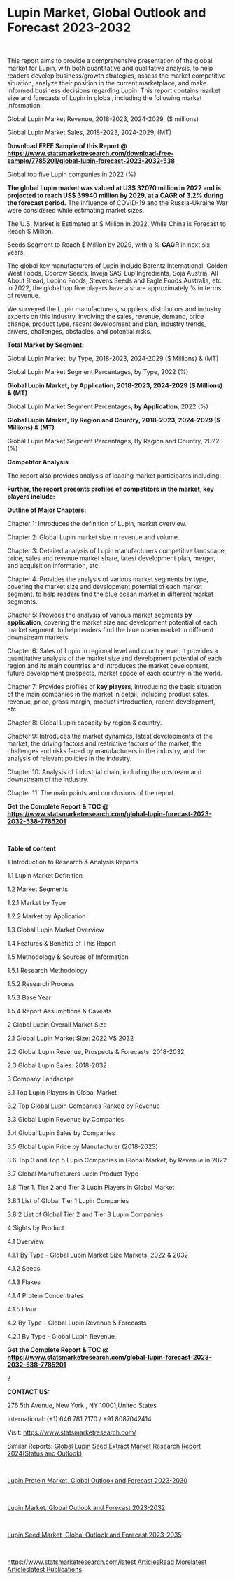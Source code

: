 <h1>Lupin Market, Global Outlook and Forecast 2023-2032</h1><br/><p>This report aims to provide a comprehensive presentation of the global market for Lupin, with both quantitative and qualitative analysis, to help readers develop business/growth strategies, assess the market competitive situation, analyze their position in the current marketplace, and make informed business decisions regarding Lupin. This report contains market size and forecasts of Lupin in global, including the following market information:</p>
 
 
 
 <p>Global Lupin Market Revenue, 2018-2023, 2024-2029, ($ millions)</p>
 
 
 
 <p>Global Lupin Market Sales, 2018-2023, 2024-2029, (MT)</p>
 
 
 
 <p><strong>Download FREE Sample of this Report @ <a href="https://www.statsmarketresearch.com/download-free-sample/7785201/global-lupin-forecast-2023-2032-538">https://www.statsmarketresearch.com/download-free-sample/7785201/global-lupin-forecast-2023-2032-538</a></strong></p>
 
 
 
 <p>Global top five Lupin companies in 2022 (%)</p>
 
 
 
 <p><strong>The global Lupin market was valued at US$ 32070 million in 2022 and is projected to reach US$ 39940 million by 2029, at a <strong>CAGR</strong> of 3.2% during the forecast period.</strong> The influence of COVID-19 and the Russia-Ukraine War were considered while estimating market sizes.</p>
 
 
 
 <p>The U.S. Market is Estimated at $ Million in 2022, While China is Forecast to Reach $ Million.</p>
 
 
 
 <p>Seeds Segment to Reach $ Million by 2029, with a % <strong>CAGR</strong> in next six years.</p>
 
 
 
 <p>The global key manufacturers of Lupin include Barentz International, Golden West Foods, Coorow Seeds, Inveja SAS-Lup&#39;Ingredients, Soja Austria, All About Bread, Lopino Foods, Stevens Seeds and Eagle Foods Australia, etc. in 2022, the global top five players have a share approximately % in terms of revenue.</p>
 
 
 
 <p>We surveyed the Lupin manufacturers, suppliers, distributors and industry experts on this industry, involving the sales, revenue, demand, price change, product type, recent development and plan, industry trends, drivers, challenges, obstacles, and potential risks.</p>
 
 
 
 <p><strong>Total Market by Segment:</strong></p>
 
 
 
 <p>Global Lupin Market, by Type, 2018-2023, 2024-2029 ($ Millions) & (MT)</p>
 
 
 
 <p>Global Lupin Market Segment Percentages, by Type, 2022 (%)</p>
 
 
 
 <p><strong>Global Lupin Market, <strong>by Application</strong>, 2018-2023, 2024-2029 ($ Millions) & (MT)</strong></p>
 
 
 
 <p>Global Lupin Market Segment Percentages, <strong>by Application</strong>, 2022 (%)</p>
 
 
 
 <p><strong>Global Lupin Market, By Region and Country, 2018-2023, 2024-2029 ($ Millions) & (MT)</strong></p>
 
 
 
 <p>Global Lupin Market Segment Percentages, By Region and Country, 2022 (%)</p>
 
 
 
 <p><strong>Competitor Analysis</strong></p>
 
 
 
 <p>The report also provides analysis of leading market participants including:</p>
 
 
 
 <p><strong>Further, the report presents profiles of competitors in the market, <strong>key players</strong> include:</strong></p>
 
 
 
 <p><strong>Outline of Major Chapters:</strong></p>
 
 
 
 <p>Chapter 1: Introduces the definition of Lupin, market overview.</p>
 
 
 
 <p>Chapter 2: Global Lupin market size in revenue and volume.</p>
 
 
 
 <p>Chapter 3: Detailed analysis of Lupin manufacturers competitive landscape, price, sales and revenue market share, latest development plan, merger, and acquisition information, etc.</p>
 
 
 
 <p>Chapter 4: Provides the analysis of various market segments by type, covering the market size and development potential of each market segment, to help readers find the blue ocean market in different market segments.</p>
 
 
 
 <p>Chapter 5: Provides the analysis of various market segments <strong>by application</strong>, covering the market size and development potential of each market segment, to help readers find the blue ocean market in different downstream markets.</p>
 
 
 
 <p>Chapter 6: Sales of Lupin in regional level and country level. It provides a quantitative analysis of the market size and development potential of each region and its main countries and introduces the market development, future development prospects, market space of each country in the world.</p>
 
 
 
 <p>Chapter 7: Provides profiles of <strong>key players</strong>, introducing the basic situation of the main companies in the market in detail, including product sales, revenue, price, gross margin, product introduction, recent development, etc.</p>
 
 
 
 <p>Chapter 8: Global Lupin capacity by region & country.</p>
 
 
 
 <p>Chapter 9: Introduces the market dynamics, latest developments of the market, the driving factors and restrictive factors of the market, the challenges and risks faced by manufacturers in the industry, and the analysis of relevant policies in the industry.</p>
 
 
 
 <p>Chapter 10: Analysis of industrial chain, including the upstream and downstream of the industry.</p>
 
 
 
 <p>Chapter 11: The main points and conclusions of the report.</p>
 
 
 
 <div><b>Get the Complete Report & TOC @ <a href="https://www.statsmarketresearch.com/global-lupin-forecast-2023-2032-538-7785201">https://www.statsmarketresearch.com/global-lupin-forecast-2023-2032-538-7785201</a></b></div>
 
 
 
 <p><br />
 
 <b>Table of content</b></p>
 
 
 
 <p>1 Introduction to Research & Analysis Reports<br />
 
 1.1 Lupin Market Definition<br />
 
 1.2 Market Segments<br />
 
 1.2.1 Market by Type<br />
 
 1.2.2 Market by Application<br />
 
 1.3 Global Lupin Market Overview<br />
 
 1.4 Features & Benefits of This Report<br />
 
 1.5 Methodology & Sources of Information<br />
 
 1.5.1 Research Methodology<br />
 
 1.5.2 Research Process<br />
 
 1.5.3 Base Year<br />
 
 1.5.4 Report Assumptions & Caveats<br />
 
 2 Global Lupin Overall Market Size<br />
 
 2.1 Global Lupin Market Size: 2022 VS 2032<br />
 
 2.2 Global Lupin Revenue, Prospects & Forecasts: 2018-2032<br />
 
 2.3 Global Lupin Sales: 2018-2032<br />
 
 3 Company Landscape<br />
 
 3.1 Top Lupin Players in Global Market<br />
 
 3.2 Top Global Lupin Companies Ranked by Revenue<br />
 
 3.3 Global Lupin Revenue by Companies<br />
 
 3.4 Global Lupin Sales by Companies<br />
 
 3.5 Global Lupin Price by Manufacturer (2018-2023)<br />
 
 3.6 Top 3 and Top 5 Lupin Companies in Global Market, by Revenue in 2022<br />
 
 3.7 Global Manufacturers Lupin Product Type<br />
 
 3.8 Tier 1, Tier 2 and Tier 3 Lupin Players in Global Market<br />
 
 3.8.1 List of Global Tier 1 Lupin Companies<br />
 
 3.8.2 List of Global Tier 2 and Tier 3 Lupin Companies<br />
 
 4 Sights by Product<br />
 
 4.1 Overview<br />
 
 4.1.1 By Type - Global Lupin Market Size Markets, 2022 & 2032<br />
 
 4.1.2 Seeds<br />
 
 4.1.3 Flakes<br />
 
 4.1.4 Protein Concentrates<br />
 
 4.1.5 Flour<br />
 
 4.2 By Type - Global Lupin Revenue & Forecasts<br />
 
 4.2.1 By Type - Global Lupin Revenue,</p>
 
 
 
 <div><b>Get the Complete Report & TOC @ <a href="https://www.statsmarketresearch.com/global-lupin-forecast-2023-2032-538-7785201">https://www.statsmarketresearch.com/global-lupin-forecast-2023-2032-538-7785201</a></b></div>
 
 
 
 <p>? </p>
 
 
 
 <p><b>CONTACT US:</b><br />
 
 276 5th Avenue, New York , NY 10001,United States<br />
 
 International: (+1) 646 781 7170 / +91 8087042414<br />
 
 Visit: <a href="https://www.statsmarketresearch.com/">https://www.statsmarketresearch.com/</a><br />
 
 Similar Reports: <a href="https://www.statsmarketresearch.com/global-lupin-forecast-2023-2032-538-7785201">Global Lupin Seed Extract Market Research Report 2024(Status and Outlook)</a><br />
 
 <br />
 
 <a href="https://www.statsmarketresearch.com/global-lupin-forecast-2023-2032-538-7785201">Lupin Protein Market, Global Outlook and Forecast 2023-2030</a><br />
 
 <br />
 
 <a href="https://www.statsmarketresearch.com/global-lupin-forecast-2023-2032-538-7785201">Lupin Market, Global Outlook and Forecast 2023-2032</a><br />
 
 <br />
 
 <a href="https://www.statsmarketresearch.com/global-lupin-forecast-2023-2032-538-7785201">Lupin Seed Market, Global Outlook and Forecast 2023-2035</a><br />
 
 <br />
 
 <a href="https://gyeongbokgung.com">https://www.statsmarketresearch.com/</a><a href="https://hallyeomaritime.com">latest Articles</a><a href="https://jingwansa.com">Read More</a><a href="https://nguoiviet.jp/">latest Articles</a><a href="https://www.intelmarketresearch.com/">latest Publications</a></p>